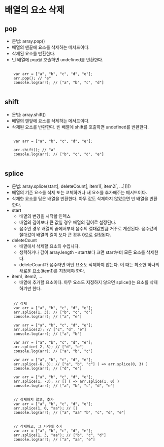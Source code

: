 # 배열의 요소 삭제
## pop 
* 문법: array.pop()  
* 배열의 맨끝에 요소를 삭제하는 메서드이다.
* 삭제된 요소를 반환한다.  
* 빈 배열에 pop을 호출하면 undefined를 반환한다. 
<pre>
  <code>
    var arr = ["a", "b", "c", "d", "e"];
    arr.pop(); // "e"
    console.log(arr); // ["a", "b", "c", "d"]
  </code>
</pre>

## shift
* 문법: array.shift()  
* 배열의 맨앞에 요소를 삭제하는 메서드이다.
* 삭제된 요소를 반환한다. 빈 배열에 shift를 호출하면 undefined를 반환한다.   
<pre>
  <code>
    var arr = ["a", "b", "c", "d", "e"];
    
    arr.shift(); // "a"
    console.log(arr); // ["b", "c", "d", "e"]
  </code>
</pre>

## splice
* 문법: array.splice(start[, deleteCount[, item1[, item2[, ...]]]])
* 배열의 기존 요소를 삭제 또는 교체하거나 새 요소를 추가해주는 메서드이다.
* 삭제한 요소를 담은 배열을 반환한다. 아무 값도 삭제하지 않았으면 빈 배열을 반환한다.
* start
  * 배열의 변경을 시작할 인덱스
  * 배열의 길이보다 큰 값일 경우 배열의 길이로 설정된다.
  * 음수인 경우 배열의 끝에서부터 음수의 절대값만큼 거꾸로 계산된다. 음수값의 절대값이 배열의 길이 보다 큰 경우 0으로 설정된다.
* deleteCount
  * 배열에서 삭제할 요소의 수입니다.
  * 생략하거나 값이 array.length - start보다 크면 start부터 모든 요소를 삭제한다.
  * deleteCount가 음수라면 어떤 요소도 삭제하지 않는다. 이 때는 최소한 하나의 새로운 요소(item1)를 지정해야 한다.
* item1, item2, ...
  * 배열에 추가할 요소이다. 아무 요소도 지정하지 않으면 splice()는 요소를 삭제하기만 한다.
<pre>
  <code>
    // 삭제
    var arr = ["a", "b", "c", "d", "e"];
    arr.splice(1, 3); // ["b", "c", "d"]
    console.log(arr); // ["a", "e"]

    var arr = ["a", "b", "c", "d", "e"];
    arr.splice(2); // ["c", "d", "e"]
    console.log(arr); // ["a", "b"]

    var arr = ["a", "b", "c", "d", "e"];
    arr.splice(-2, 3); // ["d", "e"]
    console.log(arr); // ["a", "b", "c"]

    var arr = ["a", "b", "c", "d", "e"];
    arr.splice(-6, 3); // ["a", "b", "c"] ( => arr.splice(0, 3) )
    console.log(arr); // ["d", "e"]

    var arr = ["a", "b", "c", "d", "e"];
    arr.splice(1, -3); // [] ( => arr.splice(1, 0) )
    console.log(arr); // ["a", "b", "c", "d", "e"]


    // 삭제하지 않고, 추가
    var arr = ["a", "b", "c", "d", "e"];
    arr.splice(1, 0, "aa"); // []
    console.log(arr); // ["a", "aa" "b", "c", "d", "e"]


    // 삭제하고, 그 자리에 추가
    var arr = ["a", "b", "c", "d", "e"];
    arr.splice(1, 3, "aa"); // ["b", "c", "d"]
    console.log(arr); // ["a", "aa", "e"]
  </code>
</pre>